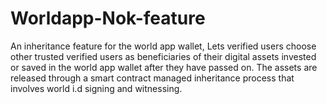 # Worldapp-Nok-feature
An inheritance  feature for the world app wallet, Lets verified users choose other trusted verified users as beneficiaries of their digital assets invested or saved in the world app wallet after they have passed on. The assets are released through a smart contract managed inheritance process that involves world i.d signing and witnessing.
